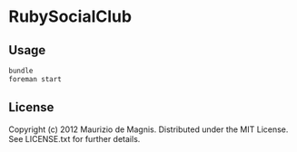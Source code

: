 # RubySocialClub

Usage
-----

```bash
bundle
foreman start
```

License
-------

Copyright (c) 2012 Maurizio de Magnis. Distributed under the MIT License. See LICENSE.txt for further details.
